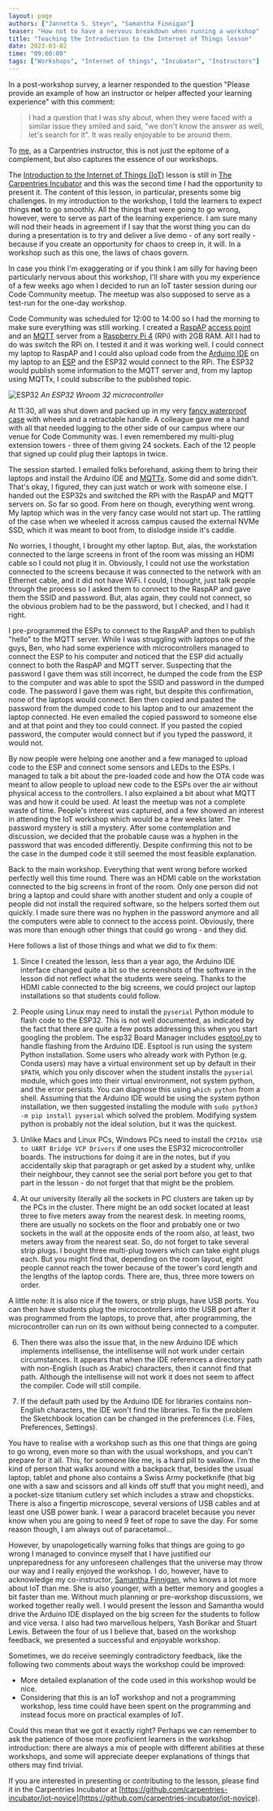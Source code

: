 ```yaml
---
layout: page
authors: ["Jannetta S. Steyn", "Samantha Finnigan"]
teaser: "How not to have a nervous breakdown when running a workshop"
title: "Teaching the Introduction to the Internet of Things lesson"
date: 2023-03-02
time: "09:00:00"
tags: ["Workshops", "Internet of things", "Incubator", "Instructors"]
---
```


In a post-workshop survey, a learner responded to the question "Please provide an example of how an instructor or helper affected your learning experience" with this comment:

> I had a question that I was shy about, when they were faced with a similar issue they smiled and said, "we don't know the answer as well, let's search for it". It was really enjoyable to be around them.

To [me](https://jannetta.com), as a Carpentries instructor, this is not just the epitome of a complement, but also captures the essence of our workshops.

The [Introduction to the Internet of Things (IoT)](https://carpentries-incubator.github.io/iot-novice/) lesson is still in [The Carpentries Incubator](https://carpentries-incubator.org/) and this was the second time I had the opportunity to present it. The content of this lesson, in particular, presents some big challenges. In my introduction to the workshop, I told the learners to expect things **not** to go smoothly. All the things that were going to go wrong, however, were to serve as part of the learning experience. I am sure many will nod their heads in agreement if I say that the worst thing you can do during a presentation is to try and deliver a live demo - of any sort really - because if you create an opportunity for chaos to creep in, it will. In a workshop such as this one, the laws of chaos govern.

In case you think I'm exaggerating or if you think I am silly for having been particularly nervous about this workshop, I'll share with you my experience of a few weeks ago when I decided to run an IoT taster session during our Code Community meetup. The meetup was also supposed to serve as a test-run for the one-day workshop.

Code Community was scheduled for 12:00 to 14:00 so I had the morning to make sure everything was still working. I created a [RaspAP](https://raspap.com/) [access point](https://en.wikipedia.org/wiki/Wireless_access_point) and an [MQTT](https://mqtt.org/) server from a [Raspberry Pi 4](https://www.raspberrypi.com/products/raspberry-pi-4-model-b/) (RPi) with 2GB RAM. All I had to do was switch the RPi on. I tested it and it was working well. I could connect my laptop to RaspAP and I could also upload code from the [Arduino IDE](https://www.arduino.cc/en/software) on my laptop to an [ESP](https://www.espressif.com/sites/default/files/documentation/esp32-wroom-32_datasheet_en.pdf) and the ESP32 would connect to the RPi. The ESP32 would publish some information to the MQTT server and, from my laptop using MQTTx, I could subscribe to the published topic.

![ESP32](https://upload.wikimedia.org/wikipedia/commons/thumb/2/20/ESP32_Espressif_ESP-WROOM-32_Dev_Board.jpg/640px-ESP32_Espressif_ESP-WROOM-32_Dev_Board.jpg)
*An ESP32 Wroom 32 microcontroller*

At 11:30, all was shut down and packed up in my very [fancy waterproof case](https://www.peli.com/eu/en/product/cases/carry-on-case/air/1535) with wheels and a retractable handle. A colleague gave me a hand with all that needed lugging to the other side of our campus where our venue for Code Community was. I even remembered my multi-plug extension towers - three of them giving 24 sockets. Each of the 12 people that signed up could plug their laptops in twice.

The session started. I emailed folks beforehand, asking them to bring their laptops and install the Arduino IDE and [MQTTx](https://mqttx.app/). Some did and some didn't. That's okay, I figured, they can just watch or work with someone else. I handed out the ESP32s and switched the RPi with the RaspAP and MQTT servers on. So far so good. From here on though, everything went wrong. My laptop which was in the very fancy case would not start up. The rattling of the case when we wheeled it across campus caused the external NVMe SSD, which it was meant to boot from, to dislodge inside it's caddie.

No worries, I thought, I brought my other laptop. But, alas, the workstation connected to the large screens in front of the room was missing an HDMI cable so I could not plug it in. Obviously, I could not use the workstation connected to the screens because it was connected to the network with an Ethernet cable, and it did not have WiFi. I could, I thought, just talk people through the process so I asked them to connect to the RaspAP and gave them the SSID and password. But, alas again, they could not connect, so the obvious problem had to be the password, but I checked, and I had it right.

I pre-programmed the ESPs to connect to the RaspAP and then to publish "hello" to the MQTT server. While I was struggling with laptops one of the guys, Ben, who had some experience with microcontrollers managed to connect the ESP to his computer and noticed that the ESP did actually connect to both the RaspAP and MQTT server. Suspecting that the password I gave them was still incorrect, he dumped the code from the ESP to the computer and was able to spot the SSID and password in the dumped code. The password I gave them was right, but despite this confirmation, none of the laptops would connect. Ben then copied and pasted the password from the dumped code to his laptop and to our amazement the laptop connected. He even emailed the copied password to someone else and at that point and they too could connect. If you pasted the copied password, the computer would connect but if you typed the password, it would not.

By now people were helping one another and a few managed to upload code to the ESP and connect some sensors and LEDs to the ESPs. I managed to talk a bit about the pre-loaded code and how the OTA code was meant to allow people to upload new code to the ESPs over the air without physical access to the controllers. I also explained a bit about what MQTT was and how it could be used. At least the meetup was not a complete waste of time. People's interest was captured, and a few showed an interest in attending the IoT workshop which would be a few weeks later. The password mystery is still a mystery. After some contemplation and discussion, we decided that the probable cause was a hyphen in the password that was encoded differently. Despite confirming this not to be the case in the dumped code it still seemed the most feasible explanation.

Back to the main workshop. Everything that went wrong before worked perfectly well this time round. There was an HDMI cable on the workstation connected to the big screens in front of the room. Only one person did not bring a laptop and could share with another student and only a couple of people did not install the required software, so the helpers sorted them out quickly. I made sure there was no hyphen in the password anymore and all the computers were able to connect to the access point. Obviously, there was more than enough other things that could go wrong - and they did.

Here follows a list of those things and what we did to fix them:

1. Since I created the lesson, less than a year ago, the Arduino IDE interface changed quite a bit so the screenshots of the software in the lesson did not reflect what the students were seeing. Thanks to the HDMI cable connected to the big screens, we could project our laptop installations so that students could follow.

2. People using Linux may need to install the `pyserial` Python module to flash code to the ESP32. This is not well documented, as indicated by the fact that there are quite a few posts addressing this when you start googling the problem. The esp32 Board Manager includes [esptool.py](https://github.com/espressif/esptool) to handle flashing from the Arduino IDE. Esptool is run using the system Python installation. Some users who already work with Python (e.g. Conda users) may have a virtual environment set up by default in their `$PATH`, which you only discover when the student installs the `pyserial` module, which goes into their virtual environment, not system python, and the error persists. You can diagnose this using `which python` from a shell. Assuming that the Arduino IDE would be using the system python installation, we then suggested installing the module with `sudo python3 -m pip install pyserial` which solved the problem. Modifying system python is probably not the ideal solution, but it was the quickest.

3. Unlike Macs and Linux PCs, Windows PCs need to install the `CP210x USB to UART Bridge VCP Drivers` if one uses the ESP32 microcontroller boards. The instructions for doing it are in the notes, but if you accidentally skip that paragraph or get asked by a student why, unlike their neighbour, they cannot see the serial port before you get to that part in the lesson - do not forget that that might be the problem.

4. At our university literally all the sockets in PC clusters are taken up by the PCs in the cluster. There might be an odd socket located at least three to five meters away from the nearest desk. In meeting rooms, there are usually no sockets on the floor and probably one or two sockets in the wall at the opposite ends of the room also, at least, two meters away from the nearest seat. So, do not forget to take several strip plugs. I bought three multi-plug towers which can take eight plugs each. But you might find that, depending on the room layout, eight people cannot reach the tower because of the tower's cord length and the lengths of the laptop cords. There are, thus, three more towers on order.

A little note: It is also nice if the towers, or strip plugs, have USB ports. You can then have students plug the microcontrollers into the USB port after it was programmed from the laptops, to prove that, after programming, the microcontroller can run on its own without being connected to a computer.

6. Then there was also the issue that, in the new Arduino IDE which implements intellisense, the intellisense will not work under certain circumstances. It appears that when the IDE references a directory path with non-English (such as Arabic) characters, then it cannot find that path. Although the intellisense will not work it does not seem to affect the compiler. Code will still compile.

7. If the default path used by the Arduino IDE for libraries contains non-English characters, the IDE won't find the libraries. To fix the problem the Sketchbook location can be changed in the preferences (i.e. Files, Preferences, Settings).

You have to realise with a workshop such as this one that things are going to go wrong, even more so than with the usual workshops, and you can't prepare for it all. This, for someone like me, is a hard pill to swallow. I'm the kind of person that walks around with a backpack that, besides the usual laptop, tablet and phone also contains a Swiss Army pocketknife (that big one with a saw and scissors and all kinds off stuff that you might need), and a pocket-size titanium cutlery set which includes a straw and chopsticks. There is also a fingertip microscope, several versions of USB cables and at least one USB power bank. I wear a paracord bracelet because you never know when you are going to need 9 feet of rope to save the day. For some reason though, I am always out of paracetamol...

However, by unapologetically warning folks that things are going to go wrong I managed to convince myself that I have justified our unpreparedness for any unforeseen challenges that the universe may throw our way and I really enjoyed the workshop. I do, however, have to acknowledge my co-instructor, [Samantha Finnigan](https://finnigan.dev/), who knows a lot more about IoT than me. She is also younger, with a better memory and googles a bit faster than me. Without much planning or pre-workshop discussions, we worked together really well. I would present the lesson and Samantha would drive the Arduino IDE displayed on the big screen for the students to follow and vice versa. I also had two marvellous helpers, Yash Borikar and Stuart Lewis. Between the four of us I believe that, based on the workshop feedback, we presented a successful and enjoyable workshop.

Sometimes, we do receive seemingly contradictory feedback, like the following two comments about ways the workshop could be improved:

- More detailed explanation of the code used in this workshop would be nice.
- Considering that this is an IoT workshop and not a programming workshop, less time could have been spent on the programming and instead focus more on practical examples of IoT.

Could this mean that we got it exactly right? Perhaps we can remember to ask the patience of those more proficient learners in the workshop introduction: there are always a mix of people with different abilities at these workshops, and some will appreciate deeper explanations of things that others may find trivial.

If you are interested in presenting or contributing to the lesson, please find it in the Carpentries Incubator at [https://github.com/carpentries-incubator/iot-novice](https://github.com/carpentries-incubator/iot-novice).


